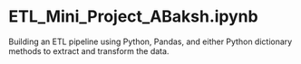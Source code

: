 # ETL_Mini_Project_ABaksh.ipynb
Building an ETL pipeline using Python, Pandas, and either Python dictionary methods to extract and transform the data. 
